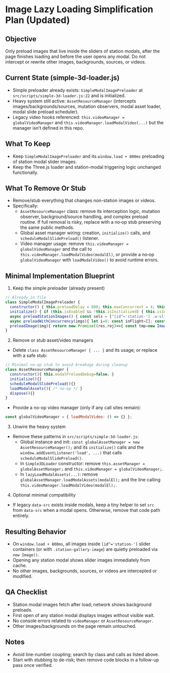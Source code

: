 # Image Lazy Loading Simplification Plan (Updated)

## Objective
Only preload images that live inside the sliders of station modals, after the page finishes loading and before the user opens any modal. Do not intercept or rewrite other images, backgrounds, sources, or videos.

## Current State (simple-3d-loader.js)
- Simple preloader already exists: `SimpleModalImagePreloader` at `src/scripts/simple-3d-loader.js:22` and is initialized.
- Heavy system still active: `AssetResourceManager` (intercepts images/backgrounds/sources, mutation observers, modal asset loader, modal slide preload scheduler).
- Legacy video hooks referenced: `this.videoManager = globalVideoManager` and `this.videoManager.loadModalVideo(...)` but the manager isn’t defined in this repo.

## What To Keep
- Keep `SimpleModalImagePreloader` and its `window.load + 800ms` preloading of station modal slider images.
- Keep the Three.js loader and station-modal triggering logic unchanged functionally.

## What To Remove Or Stub
- Remove/stub everything that changes non-station images or videos.
- Specifically:
  - `AssetResourceManager` class: remove its interception logic, mutation observer, background/source handling, and complex preload routine. If full removal is risky, replace with a no‑op stub preserving the same public methods.
  - Global asset manager wiring: creation, `initialize()` calls, and `scheduleModalSlidePreload()` listener.
  - Video manager usage: remove `this.videoManager = globalVideoManager` and the call to `this.videoManager.loadModalVideo(modalEl)`, or provide a no‑op `globalVideoManager` with `loadModalVideo()` to avoid runtime errors.

## Minimal Implementation Blueprint
1) Keep the simple preloader (already present)

```js
// Already in file
class SimpleModalImagePreloader {
  constructor() { this.preloadDelay = 800; this.maxConcurrent = 4; this.isEnabled = true; this.isInitialized = false; }
  initialize() { if (this.isEnabled && !this.isInitialized) { this.isInitialized = true; window.addEventListener('load', () => { setTimeout(() => this.preloadStationImages(), this.preloadDelay); }); } }
  async preloadStationImages() { const sels = ["[id^='station-'] .w-slider img","[id^='station-'] .w-slide img",".station-gallery-image"]; const imgs = []; sels.forEach(s => document.querySelectorAll(s).forEach(img => { if (img.src && !img.dataset.preloaded) imgs.push(img); })); if (!imgs.length) return; await this.preloadWithConcurrency(imgs); }
  async preloadWithConcurrency(imgs){ let i=0; const inFlight=[]; const next=async()=>{ if(i>=imgs.length) return; const img=imgs[i++]; const p=this.preloadImage(img); inFlight.push(p); try{ await p; img.dataset.preloaded='true'; }finally{ const k=inFlight.indexOf(p); if(k>-1) inFlight.splice(k,1); } }; while(inFlight.length<this.maxConcurrent && i<imgs.length) next(); while(inFlight.length>0 || i<imgs.length){ if(inFlight.length<this.maxConcurrent && i<imgs.length) next(); if(inFlight.length) await Promise.race(inFlight); } }
  preloadImage(img){ return new Promise((res,rej)=>{ const tmp=new Image(); tmp.onload=()=>res(); tmp.onerror=()=>rej(new Error('Failed to load')); if(img.srcset){ tmp.srcset=img.srcset; tmp.sizes=img.sizes||'100vw'; } tmp.src=img.src; }); }
}
```

2) Remove or stub asset/video managers

- Delete `class AssetResourceManager { ... }` and its usage; or replace with a safe stub:

```js
// Minimal no-op stub to avoid breakage during cleanup
class AssetResourceManager {
  constructor(){ this.modalPreloadDebug=false; }
  initialize(){}
  scheduleModalSlidePreload(){}
  loadModalAssets(){ /* no-op */ }
  dispose(){}
}
```

- Provide a no-op video manager (only if any call sites remain):

```js
const globalVideoManager = { loadModalVideo: () => {} };
```

3) Unwire the heavy system

- Remove these patterns in `src/scripts/simple-3d-loader.js`:
  - Global instance and init: `const globalAssetManager = new AssetResourceManager();` and its `initialize()` calls and the `window.addEventListener('load', ...)` that calls `scheduleModalSlidePreload()`.
  - In `Simple3DLoader` constructor: remove `this.assetManager = globalAssetManager;` and `this.videoManager = globalVideoManager;`.
  - In `lazyLoadModalAssets(...)`: remove `globalAssetManager.loadModalAssets(modalEl);` and the line calling `this.videoManager.loadModalVideo(modalEl);`.

4) Optional minimal compatibility

- If legacy `data-src` exists inside modals, keep a tiny helper to set `src` from `data-src` when a modal opens. Otherwise, remove that code path entirely.

## Resulting Behavior
- On `window.load + 800ms`, all images inside `[id^='station-']` slider containers (or with `.station-gallery-image`) are quietly preloaded via `new Image()`.
- Opening any station modal shows slider images immediately from cache.
- No other images, backgrounds, sources, or videos are intercepted or modified.

## QA Checklist
- Station modal images fetch after load; network shows background preloads.
- First open of any station modal displays images without visible wait.
- No console errors related to `videoManager` or `AssetResourceManager`.
- Other images/backgrounds on the page remain untouched.

## Notes
- Avoid line-number coupling; search by class and calls as listed above.
- Start with stubbing to de-risk; then remove code blocks in a follow-up pass once verified.

